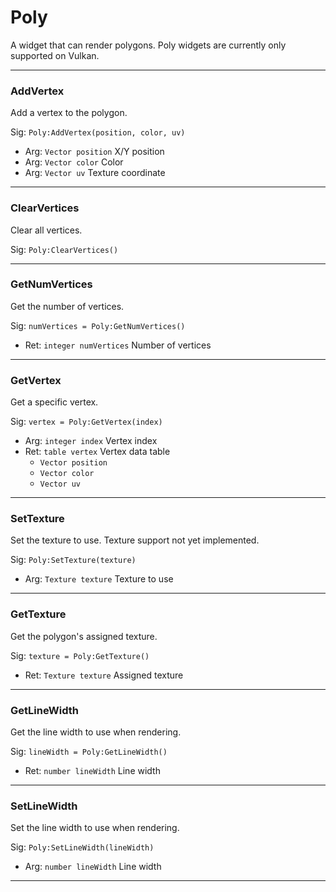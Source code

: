 # Poly

A widget that can render polygons. Poly widgets are currently only supported on Vulkan.

---
### AddVertex
Add a vertex to the polygon.

Sig: `Poly:AddVertex(position, color, uv)`
 - Arg: `Vector position` X/Y position
 - Arg: `Vector color` Color
 - Arg: `Vector uv` Texture coordinate
---
### ClearVertices
Clear all vertices.

Sig: `Poly:ClearVertices()`

---
### GetNumVertices
Get the number of vertices.

Sig: `numVertices = Poly:GetNumVertices()`
 - Ret: `integer numVertices` Number of vertices
---
### GetVertex
Get a specific vertex.

Sig: `vertex = Poly:GetVertex(index)`
 - Arg: `integer index` Vertex index
 - Ret: `table vertex` Vertex data table
   - `Vector position`
   - `Vector color`
   - `Vector uv`
---
### SetTexture
Set the texture to use. Texture support not yet implemented.

Sig: `Poly:SetTexture(texture)`
 - Arg: `Texture texture` Texture to use
---
### GetTexture
Get the polygon's assigned texture.

Sig: `texture = Poly:GetTexture()`
 - Ret: `Texture texture` Assigned texture
---
### GetLineWidth
Get the line width to use when rendering.

Sig: `lineWidth = Poly:GetLineWidth()`
 - Ret: `number lineWidth` Line width
---
### SetLineWidth
Set the line width to use when rendering.

Sig: `Poly:SetLineWidth(lineWidth)`
 - Arg: `number lineWidth` Line width
---
